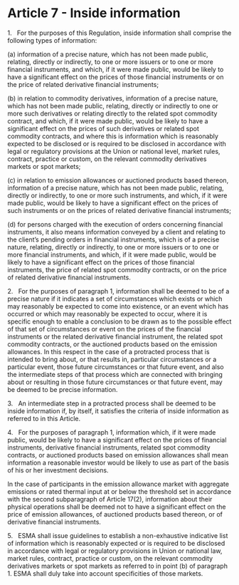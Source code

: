 # Article 7 - Inside information


1.   For the purposes of this Regulation, inside information shall comprise the following types of information:

(a) information of a precise nature, which has not been made public, relating, directly or indirectly, to one or more issuers or to one or more financial instruments, and which, if it were made public, would be likely to have a significant effect on the prices of those financial instruments or on the price of related derivative financial instruments;

(b) in relation to commodity derivatives, information of a precise nature, which has not been made public, relating, directly or indirectly to one or more such derivatives or relating directly to the related spot commodity contract, and which, if it were made public, would be likely to have a significant effect on the prices of such derivatives or related spot commodity contracts, and where this is information which is reasonably expected to be disclosed or is required to be disclosed in accordance with legal or regulatory provisions at the Union or national level, market rules, contract, practice or custom, on the relevant commodity derivatives markets or spot markets;

(c) in relation to emission allowances or auctioned products based thereon, information of a precise nature, which has not been made public, relating, directly or indirectly, to one or more such instruments, and which, if it were made public, would be likely to have a significant effect on the prices of such instruments or on the prices of related derivative financial instruments;

(d) for persons charged with the execution of orders concerning financial instruments, it also means information conveyed by a client and relating to the client’s pending orders in financial instruments, which is of a precise nature, relating, directly or indirectly, to one or more issuers or to one or more financial instruments, and which, if it were made public, would be likely to have a significant effect on the prices of those financial instruments, the price of related spot commodity contracts, or on the price of related derivative financial instruments.

2.   For the purposes of paragraph 1, information shall be deemed to be of a precise nature if it indicates a set of circumstances which exists or which may reasonably be expected to come into existence, or an event which has occurred or which may reasonably be expected to occur, where it is specific enough to enable a conclusion to be drawn as to the possible effect of that set of circumstances or event on the prices of the financial instruments or the related derivative financial instrument, the related spot commodity contracts, or the auctioned products based on the emission allowances. In this respect in the case of a protracted process that is intended to bring about, or that results in, particular circumstances or a particular event, those future circumstances or that future event, and also the intermediate steps of that process which are connected with bringing about or resulting in those future circumstances or that future event, may be deemed to be precise information.

3.   An intermediate step in a protracted process shall be deemed to be inside information if, by itself, it satisfies the criteria of inside information as referred to in this Article.

4.   For the purposes of paragraph 1, information which, if it were made public, would be likely to have a significant effect on the prices of financial instruments, derivative financial instruments, related spot commodity contracts, or auctioned products based on emission allowances shall mean information a reasonable investor would be likely to use as part of the basis of his or her investment decisions.

In the case of participants in the emission allowance market with aggregate emissions or rated thermal input at or below the threshold set in accordance with the second subparagraph of Article 17(2), information about their physical operations shall be deemed not to have a significant effect on the price of emission allowances, of auctioned products based thereon, or of derivative financial instruments.

5.   ESMA shall issue guidelines to establish a non-exhaustive indicative list of information which is reasonably expected or is required to be disclosed in accordance with legal or regulatory provisions in Union or national law, market rules, contract, practice or custom, on the relevant commodity derivatives markets or spot markets as referred to in point (b) of paragraph 1. ESMA shall duly take into account specificities of those markets.
